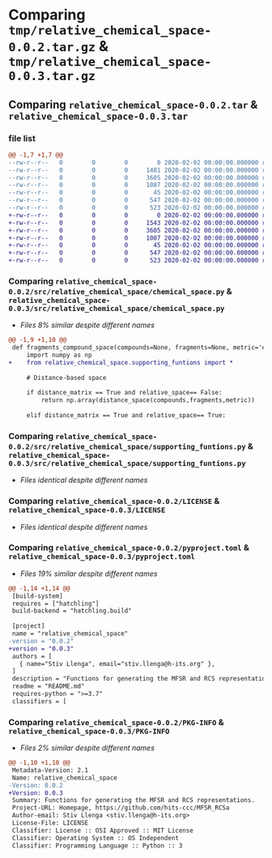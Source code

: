 # Comparing `tmp/relative_chemical_space-0.0.2.tar.gz` & `tmp/relative_chemical_space-0.0.3.tar.gz`

## Comparing `relative_chemical_space-0.0.2.tar` & `relative_chemical_space-0.0.3.tar`

### file list

```diff
@@ -1,7 +1,7 @@
--rw-r--r--   0        0        0        0 2020-02-02 00:00:00.000000 relative_chemical_space-0.0.2/src/relative_chemical_space/__init__.py
--rw-r--r--   0        0        0     1481 2020-02-02 00:00:00.000000 relative_chemical_space-0.0.2/src/relative_chemical_space/chemical_space.py
--rw-r--r--   0        0        0     3605 2020-02-02 00:00:00.000000 relative_chemical_space-0.0.2/src/relative_chemical_space/supporting_funtions.py
--rw-r--r--   0        0        0     1087 2020-02-02 00:00:00.000000 relative_chemical_space-0.0.2/LICENSE
--rw-r--r--   0        0        0       45 2020-02-02 00:00:00.000000 relative_chemical_space-0.0.2/README.md
--rw-r--r--   0        0        0      547 2020-02-02 00:00:00.000000 relative_chemical_space-0.0.2/pyproject.toml
--rw-r--r--   0        0        0      523 2020-02-02 00:00:00.000000 relative_chemical_space-0.0.2/PKG-INFO
+-rw-r--r--   0        0        0        0 2020-02-02 00:00:00.000000 relative_chemical_space-0.0.3/src/relative_chemical_space/__init__.py
+-rw-r--r--   0        0        0     1543 2020-02-02 00:00:00.000000 relative_chemical_space-0.0.3/src/relative_chemical_space/chemical_space.py
+-rw-r--r--   0        0        0     3605 2020-02-02 00:00:00.000000 relative_chemical_space-0.0.3/src/relative_chemical_space/supporting_funtions.py
+-rw-r--r--   0        0        0     1087 2020-02-02 00:00:00.000000 relative_chemical_space-0.0.3/LICENSE
+-rw-r--r--   0        0        0       45 2020-02-02 00:00:00.000000 relative_chemical_space-0.0.3/README.md
+-rw-r--r--   0        0        0      547 2020-02-02 00:00:00.000000 relative_chemical_space-0.0.3/pyproject.toml
+-rw-r--r--   0        0        0      523 2020-02-02 00:00:00.000000 relative_chemical_space-0.0.3/PKG-INFO
```

### Comparing `relative_chemical_space-0.0.2/src/relative_chemical_space/chemical_space.py` & `relative_chemical_space-0.0.3/src/relative_chemical_space/chemical_space.py`

 * *Files 8% similar despite different names*

```diff
@@ -1,9 +1,10 @@
 def fragments_compound_space(compounds=None, fragments=None, metric='euclidean', distance_matrix=True, relative_space=False, pca_coordinates=False, input_distance_matrix=None):
     import numpy as np
+    from relative_chemical_space.supporting_funtions import *
     
     # Distance-based space
         
     if distance_matrix == True and relative_space== False:
         return np.array(distance_space(compounds,fragments,metric))
     
     elif distance_matrix == True and relative_space== True:
```

### Comparing `relative_chemical_space-0.0.2/src/relative_chemical_space/supporting_funtions.py` & `relative_chemical_space-0.0.3/src/relative_chemical_space/supporting_funtions.py`

 * *Files identical despite different names*

### Comparing `relative_chemical_space-0.0.2/LICENSE` & `relative_chemical_space-0.0.3/LICENSE`

 * *Files identical despite different names*

### Comparing `relative_chemical_space-0.0.2/pyproject.toml` & `relative_chemical_space-0.0.3/pyproject.toml`

 * *Files 19% similar despite different names*

```diff
@@ -1,14 +1,14 @@
 [build-system]
 requires = ["hatchling"]
 build-backend = "hatchling.build"
 
 [project]
 name = "relative_chemical_space"
-version = "0.0.2"
+version = "0.0.3"
 authors = [
   { name="Stiv Llenga", email="stiv.llenga@h-its.org" },
 ]
 description = "Functions for generating the MFSR and RCS representations."
 readme = "README.md"
 requires-python = ">=3.7"
 classifiers = [
```

### Comparing `relative_chemical_space-0.0.2/PKG-INFO` & `relative_chemical_space-0.0.3/PKG-INFO`

 * *Files 2% similar despite different names*

```diff
@@ -1,10 +1,10 @@
 Metadata-Version: 2.1
 Name: relative_chemical_space
-Version: 0.0.2
+Version: 0.0.3
 Summary: Functions for generating the MFSR and RCS representations.
 Project-URL: Homepage, https://github.com/hits-ccc/MFSR_RCSa
 Author-email: Stiv Llenga <stiv.llenga@h-its.org>
 License-File: LICENSE
 Classifier: License :: OSI Approved :: MIT License
 Classifier: Operating System :: OS Independent
 Classifier: Programming Language :: Python :: 3
```

